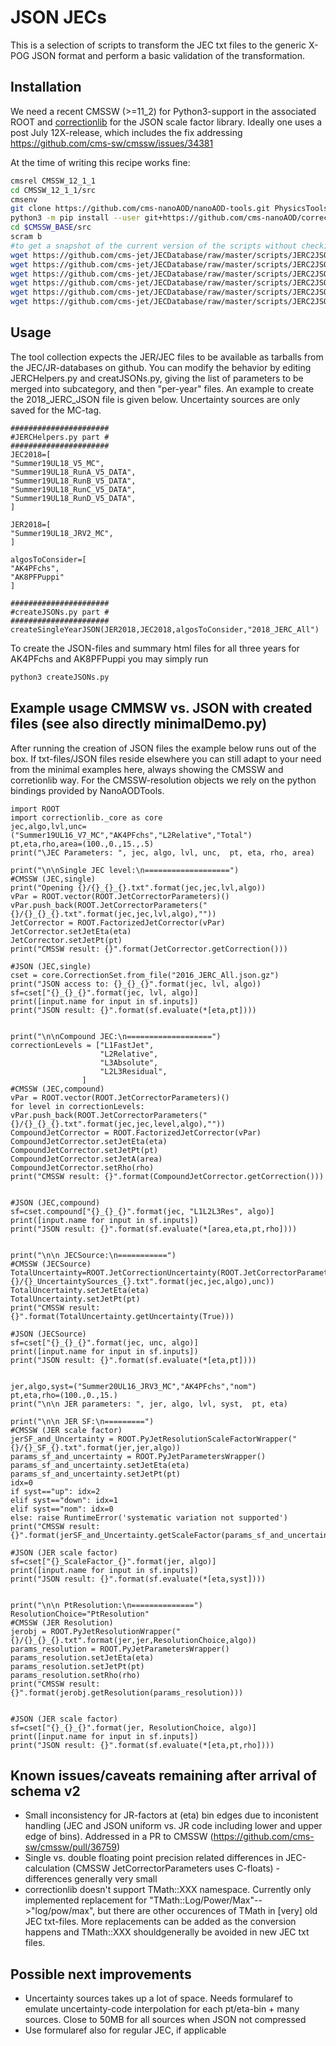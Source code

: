 # JSON JECs

This is a selection of scripts to transform the JEC txt files to the generic X-POG JSON format and perform a basic validation of the transformation.

## Installation

We need a recent CMSSW (>=11_2) for Python3-support in the associated ROOT and [correctionlib](https://github.com/nsmith-/correctionlib) for the JSON scale factor library. Ideally one uses a post July 12X-release, which includes the fix addressing https://github.com/cms-sw/cmssw/issues/34381

At the time of writing this recipe works fine:
```bash
cmsrel CMSSW_12_1_1
cd CMSSW_12_1_1/src
cmsenv
git clone https://github.com/cms-nanoAOD/nanoAOD-tools.git PhysicsTools/NanoAODTools # for tests
python3 -m pip install --user git+https://github.com/cms-nanoAOD/correctionlib.git #latest version from master
cd $CMSSW_BASE/src
scram b
#to get a snapshot of the current version of the scripts without checking out the [HUGE] JECDatabase
wget https://github.com/cms-jet/JECDatabase/raw/master/scripts/JERC2JSON/JER2JSON.py
wget https://github.com/cms-jet/JECDatabase/raw/master/scripts/JERC2JSON/JEC2JSON.py
wget https://github.com/cms-jet/JECDatabase/raw/master/scripts/JERC2JSON/JERCHelpers.py
wget https://github.com/cms-jet/JECDatabase/raw/master/scripts/JERC2JSON/createJSONs.py
wget https://github.com/cms-jet/JECDatabase/raw/master/scripts/JERC2JSON/testJERCJSON.py
wget https://github.com/cms-jet/JECDatabase/raw/master/scripts/JERC2JSON/miniDemo.py
```

## Usage

The tool collection expects the JER/JEC files to be available as tarballs from the JEC/JR-databases on github. You can modify the behavior by editing JERCHelpers.py and creatJSONs.py, giving the list of parameters to be merged into subcategory, and then "per-year" files. An example to create the 2018_JERC_JSON file is given below. Uncertainty sources are only saved for the MC-tag.
```
######################
#JERCHelpers.py part #
######################
JEC2018=[
"Summer19UL18_V5_MC",
"Summer19UL18_RunA_V5_DATA",
"Summer19UL18_RunB_V5_DATA",
"Summer19UL18_RunC_V5_DATA",
"Summer19UL18_RunD_V5_DATA",
]

JER2018=[
"Summer19UL18_JRV2_MC",
]

algosToConsider=[
"AK4PFchs",
"AK8PFPuppi"
]

######################
#createJSONs.py part #
######################
createSingleYearJSON(JER2018,JEC2018,algosToConsider,"2018_JERC_All")
```

To create the JSON-files and summary html files for all three years for AK4PFchs and AK8PFPuppi you may simply run
```bash
python3 createJSONs.py
```

## Example usage CMMSW vs. JSON with created files (see also directly minimalDemo.py)
After running the creation of JSON files the example below runs out of the box. If txt-files/JSON files reside elsewhere you can still adapt to your need from the minimal examples here, always showing the CMSSW and corretionlib way. For the CMSSW-resolution objects we rely on the python bindings provided by NanoAODTools.
```
import ROOT
import correctionlib._core as core
jec,algo,lvl,unc=("Summer19UL16_V7_MC","AK4PFchs","L2Relative","Total")
pt,eta,rho,area=(100.,0.,15.,.5)
print("\JEC Parameters: ", jec, algo, lvl, unc,  pt, eta, rho, area)

print("\n\nSingle JEC level:\n===================")
#CMSSW (JEC,single)
print("Opening {}/{}_{}_{}.txt".format(jec,jec,lvl,algo))
vPar = ROOT.vector(ROOT.JetCorrectorParameters)()
vPar.push_back(ROOT.JetCorrectorParameters("{}/{}_{}_{}.txt".format(jec,jec,lvl,algo),""))
JetCorrector = ROOT.FactorizedJetCorrector(vPar)
JetCorrector.setJetEta(eta)
JetCorrector.setJetPt(pt)
print("CMSSW result: {}".format(JetCorrector.getCorrection()))

#JSON (JEC,single)
cset = core.CorrectionSet.from_file("2016_JERC_All.json.gz")
print("JSON access to: {}_{}_{}".format(jec, lvl, algo))
sf=cset["{}_{}_{}".format(jec, lvl, algo)]
print([input.name for input in sf.inputs])
print("JSON result: {}".format(sf.evaluate(*[eta,pt])))


print("\n\nCompound JEC:\n===================")
correctionLevels = ["L1FastJet",
                    "L2Relative",
                    "L3Absolute",
                    "L2L3Residual",
                ]
#CMSSW (JEC,compound)
vPar = ROOT.vector(ROOT.JetCorrectorParameters)()
for level in correctionLevels: vPar.push_back(ROOT.JetCorrectorParameters("{}/{}_{}_{}.txt".format(jec,jec,level,algo),""))
CompoundJetCorrector = ROOT.FactorizedJetCorrector(vPar)
CompoundJetCorrector.setJetEta(eta)
CompoundJetCorrector.setJetPt(pt)
CompoundJetCorrector.setJetA(area)
CompoundJetCorrector.setRho(rho)
print("CMSSW result: {}".format(CompoundJetCorrector.getCorrection()))


#JSON (JEC,compound)
sf=cset.compound["{}_{}_{}".format(jec, "L1L2L3Res", algo)]
print([input.name for input in sf.inputs])
print("JSON result: {}".format(sf.evaluate(*[area,eta,pt,rho])))


print("\n\n JECSource:\n===========")
#CMSSW (JECSource)
TotalUncertainty=ROOT.JetCorrectionUncertainty(ROOT.JetCorrectorParameters("{}/{}_UncertaintySources_{}.txt".format(jec,jec,algo),unc))
TotalUncertainty.setJetEta(eta)
TotalUncertainty.setJetPt(pt)
print("CMSSW result: {}".format(TotalUncertainty.getUncertainty(True)))

#JSON (JECSource)
sf=cset["{}_{}_{}".format(jec, unc, algo)]
print([input.name for input in sf.inputs])
print("JSON result: {}".format(sf.evaluate(*[eta,pt])))


jer,algo,syst=("Summer20UL16_JRV3_MC","AK4PFchs","nom")
pt,eta,rho=(100.,0.,15.)
print("\n\n JER parameters: ", jer, algo, lvl, syst,  pt, eta)

print("\n\n JER SF:\n=========")
#CMSSW (JER scale factor)
jerSF_and_Uncertainty = ROOT.PyJetResolutionScaleFactorWrapper("{}/{}_SF_{}.txt".format(jer,jer,algo))
params_sf_and_uncertainty = ROOT.PyJetParametersWrapper()
params_sf_and_uncertainty.setJetEta(eta)
params_sf_and_uncertainty.setJetPt(pt)
idx=0
if syst=="up": idx=2
elif syst=="down": idx=1
elif syst=="nom": idx=0
else: raise RuntimeError('systematic variation not supported')
print("CMSSW result: {}".format(jerSF_and_Uncertainty.getScaleFactor(params_sf_and_uncertainty,idx)))

#JSON (JER scale factor)
sf=cset["{}_ScaleFactor_{}".format(jer, algo)]
print([input.name for input in sf.inputs])
print("JSON result: {}".format(sf.evaluate(*[eta,syst])))


print("\n\n PtResolution:\n==============")
ResolutionChoice="PtResolution"
#CMSSW (JER Resolution)
jerobj = ROOT.PyJetResolutionWrapper("{}/{}_{}_{}.txt".format(jer,jer,ResolutionChoice,algo))
params_resolution = ROOT.PyJetParametersWrapper()
params_resolution.setJetEta(eta)
params_resolution.setJetPt(pt)
params_resolution.setRho(rho)
print("CMSSW result: {}".format(jerobj.getResolution(params_resolution)))


#JSON (JER scale factor)
sf=cset["{}_{}_{}".format(jer, ResolutionChoice, algo)]
print([input.name for input in sf.inputs])
print("JSON result: {}".format(sf.evaluate(*[eta,pt,rho])))
```



## Known issues/caveats remaining after arrival of schema v2
- Small inconsistency for JR-factors at (eta) bin edges due to inconistent handling (JEC and JSON uniform vs. JR code including lower and upper edge of bins). Addressed in a PR to CMSSW (https://github.com/cms-sw/cmssw/pull/36759)
- Single vs. double floating point precision related differences in JEC-calculation (CMSSW JetCorrectorParameters uses C-floats) - differences generally very small
- correctionlib doesn't support TMath::XXX namespace. Currently only implemented replacement for "TMath::Log/Power/Max"-->"log/pow/max", but there are other occurences of TMath in [very] old JEC txt-files. More replacements can be added as the conversion happens and TMath::XXX shouldgenerally be avoided in new JEC txt files.
## Possible next improvements
- Uncertainty sources takes up a lot of space. Needs formularef to emulate uncertainty-code interpolation for each pt/eta-bin + many sources. Close to 50MB for all sources when JSON not compressed
- Use formularef also for regular JEC, if applicable


